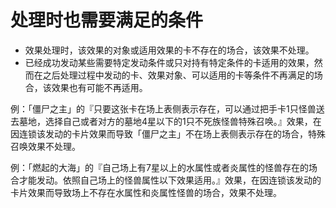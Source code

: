 # 处理时也需要满足的条件

* 效果处理时，该效果的对象或适用效果的卡不存在的场合，该效果不处理。
* 已经成功发动某些需要特定发动条件或只对持有特定条件的卡适用的效果，然而在之后处理过程中发动的卡、效果对象、可以适用的卡等条件不再满足的场合，该效果也有可能不再适用。

例：「僵尸之主」的『只要这张卡在场上表侧表示存在，可以通过把手卡1只怪兽送去墓地，选择自己或者对方的墓地4星以下的1只不死族怪兽特殊召唤。』效果，在因连锁该发动的卡片效果而导致「僵尸之主」不在场上表侧表示存在的场合，特殊召唤效果不处理。

例：「燃起的大海」的『自己场上有7星以上的水属性或者炎属性的怪兽存在的场合才能发动。依照自己场上的怪兽属性以下效果适用。』效果，在因连锁该发动的卡片效果而导致场上不存在水属性和炎属性怪兽的场合，效果不处理。

